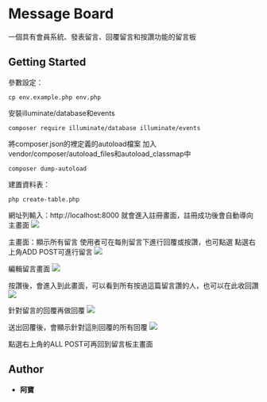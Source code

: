 # Message Board
一個具有會員系統、發表留言、回覆留言和按讚功能的留言板
## Getting Started
參數設定：
```
cp env.example.php env.php
```

安裝illuminate/database和events
```
composer require illuminate/database illuminate/events
```
將composer.json的裡定義的autoload檔案
加入vendor/composer/autoload_files和autoload_classmap中
```
composer dump-autoload
```


建置資料表：
```
php create-table.php
```

網址列輸入：http://localhost:8000
就會進入註冊畫面，註冊成功後會自動導向主畫面
![](https://i.imgur.com/ZcIriUA.png)

主畫面：顯示所有留言
使用者可在每則留言下進行回覆或按讚，也可點選
點選右上角ADD POST可進行留言
![](https://i.imgur.com/ZRizkyl.png)


編輯留言畫面
![](https://i.imgur.com/oQ0i7Jp.png)

按讚後，會進入到此畫面，可以看到所有按過這篇留言讚的人，也可以在此收回讚
![](https://i.imgur.com/KUDk1ZR.png)


針對留言的回覆再做回覆
![](https://i.imgur.com/e459rLg.png)

送出回覆後，會顯示針對這則回覆的所有回覆
![](https://i.imgur.com/NnX4kfK.png)

點選右上角的ALL POST可再回到留言板主畫面

## Author

* **阿寶** 